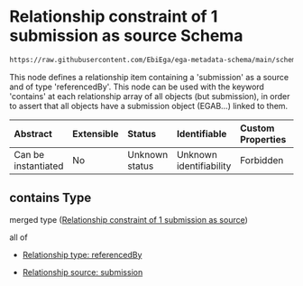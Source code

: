 # Relationship constraint of 1 submission as source Schema

```txt
https://raw.githubusercontent.com/EbiEga/ega-metadata-schema/main/schemas/EGA.DAC.json#/properties/dacRelationships/contains
```

This node defines a relationship item containing a 'submission' as a source and of type 'referencedBy'. This node can be used with the keyword 'contains' at each relationship array of all objects (but submission), in order to assert that all objects have a submission object (EGAB...) linked to them.

| Abstract            | Extensible | Status         | Identifiable            | Custom Properties | Additional Properties | Access Restrictions | Defined In                                                             |
| :------------------ | :--------- | :------------- | :---------------------- | :---------------- | :-------------------- | :------------------ | :--------------------------------------------------------------------- |
| Can be instantiated | No         | Unknown status | Unknown identifiability | Forbidden         | Allowed               | none                | [EGA.DAC.json\*](../../../schemas/EGA.DAC.json "open original schema") |

## contains Type

merged type ([Relationship constraint of 1 submission as source](ega-properties-dac-relationships-relationship-constraint-of-1-submission-as-source.md))

all of

*   [Relationship type: referencedBy](ega-4-defs-relationship-type-referencedby.md "check type definition")

*   [Relationship source: submission](ega-4-defs-relationship-source-submission.md "check type definition")
